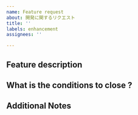 ```yaml
---
name: Feature request
about: 開発に関するリクエスト
title: ''
labels: enhancement
assignees: ''

---
```


## Feature description
<!-- フィーチャーの内容-->

## What is the conditions to close ?
<!-- タスクの終了条件-->

## Additional Notes
<!-- 備考 -->
